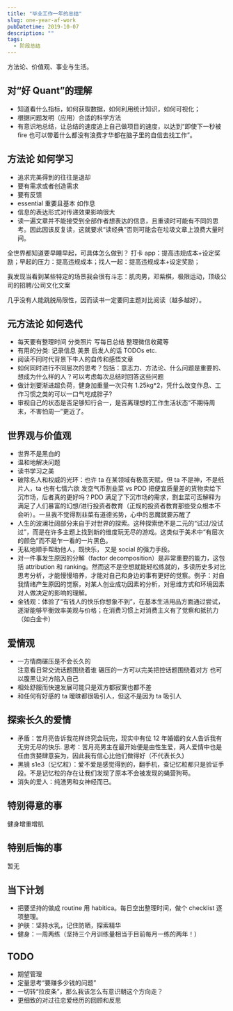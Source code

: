 ```yaml
---
title: "毕业工作一年的总结"
slug: one-year-af-work
pubDatetime: 2019-10-07
description: ""
tags:
  - 阶段总结
---
```


方法论、价值观、事业与生活。

<!--more-->

## 对“好 Quant”的理解

- 知道看什么指标，如何获取数据，如何利用统计知识，如何可视化；
- 根据问题发明（应用）合适的科学方法
- 有意识地总结，让总结的速度追上自己做项目的速度，以达到“即使下一秒被 fire 也可以带着什么都没有浪费才华都在脑子里的自信去找工作”。

## 方法论 如何学习

- 追求完美得到的往往是退却
- 要有需求或者创造需求
- 要有反馈
- essential 重要且基本 如作息
- 信息的表达形式对传递效果影响很大
- 读一遍文章并不能接受到全部作者想表达的信息，且重读时可能有不同的思考。因此因该反复读，这就要求“读经典”否则可能会在垃圾文章上浪费大量时间。

全世界都知道要早睡早起，可具体怎么做到？
打卡 app：提高违规成本+设定奖励；早起的压力：提高违规成本；找人一起：提高违规成本+设定奖励；

我发现当看到某些特定的场景我会很有斗志：肌肉男，邓紫棋，极限运动，顶级公司的招聘/公司文化文案

几乎没有人能跳脱局限性，因而读书一定要同主题对比阅读（越多越好）。

## 元方法论 如何迭代

- 每天要有整理时间 分类照片 写每日总结 整理微信收藏等
- 有用的分类: 记录信息 美景 启发人的话 TODOs etc.
- 阅读不同时代背景下牛人的自传和感悟文章
- 如何同时进行不同层次的思考？包括：意志力、方法论、什么问题是重要的、想成为什么样的人？可以考虑每次总结时回答这些问题
- 做计划要渐进超负荷，健身加重量一次只有 1.25kg\*2，凭什么改变作息、工作习惯之类的可以一口气吃成胖子?
- 审视自己的状态是否足够知行合一，是否离理想的工作生活状态“不期待周末，不害怕周一”更近了。

## 世界观与价值观

- 世界不是黑白的
- 温和地解决问题
- 读书学习之美
- 破除名人和权威的光环：也许 ta 在某领域有极高天赋，但 ta 不是神，不是纸片人，ta 也有七情六欲
  发空气币割韭菜 vs PDD 把便宜质量差的货物卖给下沉市场，后者真的更好吗？PDD 满足了下沉市场的需求，割韭菜可否解释为满足了人们暴富的幻想/进行投资者教育（正规的投资者教育那些受众根本不会听）。一旦我不觉得割韭菜有道德劣势，心中的恶魔就要苏醒了
- 人生的波澜壮阔部分来自于对世界的探索。这种探索绝不是二元的“试过/没试过”，而是在许多主题上找到新的维度玩无尽的游戏。这类似于美术中“有层次的颜色”而不是乍一看的一片黑色。
- 无私地顺手帮助他人，既快乐， 又是 social 的强力手段。
- 对一件事发生原因的分解（factor decomposition）是非常重要的能力，这包括 attribution 和 ranking。然而这不是空想就能轻松练就的，多读历史多对比思考分析，才能慢慢培养，才能对自己和身边的事有更好的觉察。例子：对自我情绪产生原因的觉察，对某人创业成功因素的分析，对思维方式和环境因素对人做决定的影响的理解。
- 金钱观：体验了“有钱人的快乐你想象不到”，在基本生活用品方面通过尝试，逐渐能够平衡效率美观与价格；在消费习惯上对消费主义有了觉察和抵抗力（如白金卡）

## 爱情观

- 一方情商碾压是不会长久的  
   注意看日常交流话题围绕着谁 碾压的一方可以完美把控话题围绕着对方 也可以腹黑让对方陷入自己
- 相处舒服而快速发展可能只是双方都寂寞也都不差
- 和任何有好感的 ta 暧昧都很吸引人，但这不是因为 ta 吸引人

## 探索长久的爱情

- 矛盾：苦月亮告诉我花样终究会玩完，现实中有位 12 年婚姻的女人告诉我有无穷无尽的快乐. 思考：苦月亮男主在最开始便是由性生爱，两人爱情中也是任由贪婪肆意妄为，因此我有信心比他们做得好（不代表长久)
- 黑镜 s1e3（记忆粒）：爱不爱是感觉得到的，翻手机，查记忆粒都只是验证手段。不是记忆粒的存在让我们发现了原本不会被发现的蝇营狗苟。
- 消失的爱人：纯渣男和女神经而已。

## 特别得意的事

健身增重增肌

## 特别后悔的事

暂无

## 当下计划

- 把要坚持的做成 routine 用 habitica。每日空出整理时间，做个 checklist 逐项整理。
- 护肤：坚持水乳，记住防晒，探索精华
- 健身：一周两练（坚持三个月训练量相当于目前每月一练的两年！）

## TODO

- 期望管理
- 定量思考“要赚多少钱的问题”
- 一切转“拉皮条”，那么我该怎么有意识朝这个方向走？
- 更细致的对过往恋爱经历的回顾和反思

<!---
## 要经历多少前任才能感受到真爱

1. 幼儿园的“爱情”记忆有两段：
   a. 一直喜欢一个女同学直到某次看到她哭泣，因为她哭泣时五官拧巴起来的样子而一下子消散了所有的好感。这也是那时幼稚的点，很多玩具也是一旦摔了一个角/粘了一点脏东西就会被我直接抛弃；
   b. 和一个女孩结为名义情侣，每日互讲“我爱你”（呵呵，以后才会发现越成熟越会对讲出这样 big phrase 无比谨慎）。中最大也是唯一的恋爱日常就是在歌唱课上她无情指出我不在老师弹出的节奏上。
2. 小学高年级则是一场只关乎自我表达的明恋。科学老师问“这个问题要写在黑板上吗？”“不要！”我和一些同学大喊，接下来听到了她和其他一些同学说的“要！”，我变立马改口大喊“要！”。和她其实并没太多交流她也对我没什么特别的感觉，但我却毫无忌惮地在公众场合像上面这个例子这样“对她好”。这算是“对她好”吗，也许算，但更多的是一种自嗨，一种不考虑对方感受，无助于情节发展的自嗨。
3. **未完**。初中：相处、打游戏与恋爱的优先级、得不到的永远在骚动；高中：陪伴换来的喜欢（“你是我的 ok 绷”）；女孩子喜欢你和你玩，和喜欢和你玩；13 七夕理解到的：爱是包容；大二的搭讪；毕业后交友软件上的消磨时光、面基的情愫。

人们可以在共同项目的奋斗中相恋，可以因为看脸的 crush 相恋，可以因为寂寞相恋，可以因为单方面的陪伴相爱，可以因为 title、光环、社会阶级相爱，但纯粹的相互吸引相互喜欢的爱反而（可能）是最强大的。

桐桐:

1. This is the first time I feel connected to someone. How beautiful and fascinating it is!
2. 每次四目相对，不变的心脏漏跳一拍；每次亲吻，相同的沉醉；
3. 无比满足而又不觉疲倦：和她在一起时，幸福感在心中弥漫开来，填满每一个角落，并且有胀满溢出的感觉。之前从来无法想象爱意本身能像是性高潮一样，快感爆炸想做些什么却除了随之波动别无他法的感受；所有这些亲密的相处和与之相伴的快乐似乎都不会 decay
--->
